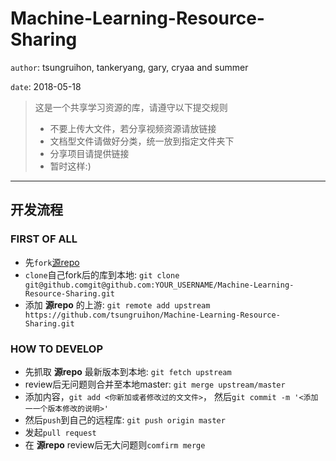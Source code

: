 # Machine-Learning-Resource-Sharing

`author`: tsungruihon, tankeryang, gary, cryaa and summer

`date`: 2018-05-18

> 这是一个共享学习资源的库，请遵守以下提交规则
> * 不要上传大文件，若分享视频资源请放链接
> * 文档型文件请做好分类，统一放到指定文件夹下
> * 分享项目请提供链接
> * 暂时这样:)

---

## 开发流程
### FIRST OF ALL

* 先`fork`[源repo](https://github.com/tsungruihon/Machine-Learning-Resource-Sharing)
* `clone`自己fork后的库到本地: `git clone git@github.comgit@github.com:YOUR_USERNAME/Machine-Learning-Resource-Sharing.git`
* 添加 __源repo__ 的上游: `git remote add upstream https://github.com/tsungruihon/Machine-Learning-Resource-Sharing.git`

### HOW TO DEVELOP

* 先抓取 __源repo__ 最新版本到本地: `git fetch upstream`
* review后无问题则合并至本地master: `git merge upstream/master`
* 添加内容，`git add <你新加或者修改过的⽂文件>`， 然后`git commit -m '<添加⼀一个版本修改的说明>'`
* 然后`push`到自己的远程库: `git push origin master`
* 发起`pull request`
* 在 __源repo__ review后无大问题则`comfirm merge`


